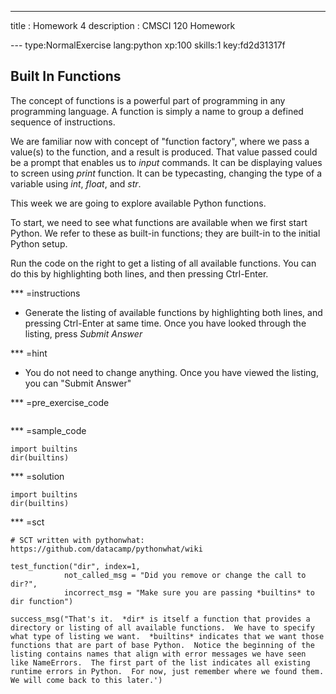 ---
title       : Homework 4
description : CMSCI 120 Homework


--- type:NormalExercise lang:python xp:100 skills:1 key:fd2d31317f
## Built In Functions

The concept of functions is a powerful part of programming in any programming language.  A function is simply a name to group a defined sequence of instructions.

We are familiar now with concept of "function factory", where we pass a value(s) to the function, and a result is produced.  That value passed could be a prompt that enables us to *input* commands.  It can be displaying values to screen using *print* function.  It can be typecasting, changing the type of a variable using *int*, *float*, and *str*.

This week we are going to explore available Python functions.

To start, we need to see what functions are available when we first start Python.  We refer to these as built-in functions; they are built-in to the initial Python setup.

Run the code on the right to get a listing of all available functions.  You can do this by highlighting both lines, and then pressing Ctrl-Enter.  

*** =instructions
- Generate the listing of available functions by highlighting both lines, and pressing Ctrl-Enter at same time.  Once you have looked through the listing, press *Submit Answer*

*** =hint
- You do not need to change anything.  Once you have viewed the listing, you can "Submit Answer"

*** =pre_exercise_code
```{python}
```

*** =sample_code
```{python}
import builtins
dir(builtins)

```

*** =solution
```{python}
import builtins
dir(builtins)

```

*** =sct
```{python}
# SCT written with pythonwhat: https://github.com/datacamp/pythonwhat/wiki

test_function("dir", index=1,
            not_called_msg = "Did you remove or change the call to dir?",
            incorrect_msg = "Make sure you are passing *builtins* to dir function")
            
success_msg("That's it.  *dir* is itself a function that provides a directory or listing of all available functions.  We have to specify what type of listing we want.  *builtins* indicates that we want those functions that are part of base Python.  Notice the beginning of the listing contains names that align with error messages we have seen like NameErrors.  The first part of the list indicates all existing runtime errors in Python.  For now, just remember where we found them.  We will come back to this later.')

```



